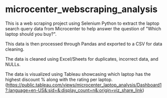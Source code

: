 # microcenter_webscraping_analysis
This is a web scraping project using Selenium Python to extract the laptop search query data from Microcenter to help answer the question of "Which laptop should you buy?".  

This data is then processed through Pandas and exported to a CSV for data cleaning. 

The data is cleaned using Excel/Sheets for duplicates, incorrect data, and NULLs.


The data is visualized using Tableau showcasing which laptop has the highest discount % along with the rating per laptop. 
(https://public.tableau.com/views/microcenter_laptop_analysis/Dashboard1?:language=en-US&:sid=&:display_count=n&:origin=viz_share_link)


